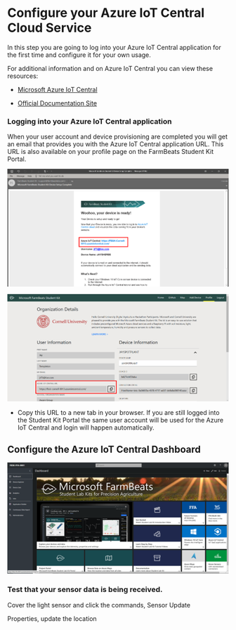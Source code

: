 Configure your Azure IoT Central Cloud Service
==============================================

In this step you are going to log into your Azure IoT Central application for
the first time and configure it for your own usage.

For additional information and on Azure IoT Central you can view these
resources:

-   [Microsoft Azure IoT
    Central](https://azure.microsoft.com/en-us/services/iot-central/)

-   [Official Documentation
    Site](https://docs.microsoft.com/en-us/azure/iot-central/)

### Logging into your Azure IoT Central application

When your user account and device provisioning are completed you will get an
email that provides you with the Azure IoT Central application URL. This URL is
also available on your profile page on the FarmBeats Student Kit Portal.

![](media/4cc89364690b124322b0f2aa5a02b58e.png)

![](media/a01c9d1d1a1f834b53d3d233d82baf7e.png)

-   Copy this URL to a new tab in your browser. If you are still logged into the
    Student Kit Portal the same user account will be used for the Azure IoT
    Central and login will happen automatically.

Configure the Azure IoT Central Dashboard
-----------------------------------------

![](media/2b60adfb0271a330a98a26d0595087e3.png)

### Test that your sensor data is being received. 

Cover the light sensor and click the commands, Sensor Update

Properties, update the location
